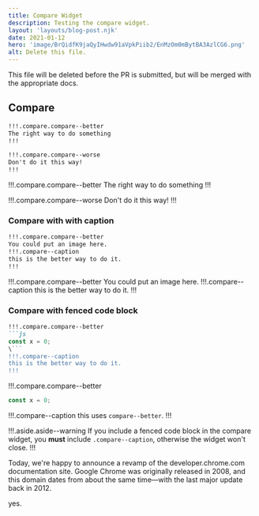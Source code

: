 ```yaml
---
title: Compare Widget
description: Testing the compare widget.
layout: 'layouts/blog-post.njk'
date: 2021-01-12
hero: 'image/BrQidfK9jaQyIHwdw91aVpkPiib2/EnMzOm0mBytBA3AzlCG6.png'
alt: Delete this file.
---
```


This file will be deleted before the PR is submitted, but will be merged with
the appropriate docs.

## Compare

```md
!!!.compare.compare--better
The right way to do something
!!!

!!!.compare.compare--worse
Don't do it this way!
!!!
```

!!!.compare.compare--better
The right way to do something
!!!

!!!.compare.compare--worse
Don't do it this way!
!!!

### Compare with with caption

```md
!!!.compare.compare--better
You could put an image here.
!!!.compare--caption
this is the better way to do it.
!!!
```

!!!.compare.compare--better
You could put an image here.
!!!.compare--caption
this is the better way to do it.
!!!

### Compare with fenced code block

```md
!!!.compare.compare--better
```js
const x = 0;
\```
!!!.compare--caption
this is the better way to do it.
!!!
```

!!!.compare.compare--better
```js
const x = 0;
```
!!!.compare--caption
this uses `compare--better`.
!!!

!!!.aside.aside--warning
If you include a fenced code block in the compare widget, you **must** include
`.compare--caption`, otherwise the widget won't close.
!!!


Today, we're happy to announce a revamp of the developer.chrome.com
documentation site. Google Chrome was originally released in 2008, and this
domain dates from about the same time—with the last major update back in 2012.



yes.
